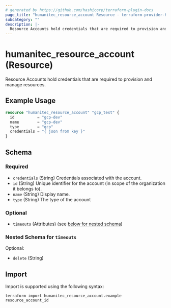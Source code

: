 ```yaml
---
# generated by https://github.com/hashicorp/terraform-plugin-docs
page_title: "humanitec_resource_account Resource - terraform-provider-humanitec"
subcategory: ""
description: |-
  Resource Accounts hold credentials that are required to provision and manage resources.
---
```


# humanitec_resource_account (Resource)

Resource Accounts hold credentials that are required to provision and manage resources.

## Example Usage

```terraform
resource "humanitec_resource_account" "gcp_test" {
  id          = "gcp-dev"
  name        = "gcp-dev"
  type        = "gcp"
  credentials = "{ json from key }"
}
```

<!-- schema generated by tfplugindocs -->
## Schema

### Required

- `credentials` (String) Credentials associated with the account.
- `id` (String) Unique identifier for the account (in scope of the organization it belongs to).
- `name` (String) Display name.
- `type` (String) The type of the account

### Optional

- `timeouts` (Attributes) (see [below for nested schema](#nestedatt--timeouts))

<a id="nestedatt--timeouts"></a>
### Nested Schema for `timeouts`

Optional:

- `delete` (String)

## Import

Import is supported using the following syntax:

```shell
terraform import humanitec_resource_account.example resource_account_id
```
